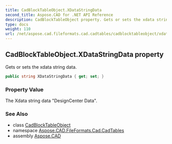 ```yaml
---
title: CadBlockTableObject.XDataStringData
second_title: Aspose.CAD for .NET API Reference
description: CadBlockTableObject property. Gets or sets the xdata string data
type: docs
weight: 110
url: /net/aspose.cad.fileformats.cad.cadtables/cadblocktableobject/xdatastringdata/
---
```

## CadBlockTableObject.XDataStringData property

Gets or sets the xdata string data.

```csharp
public string XDataStringData { get; set; }
```

### Property Value

The Xdata string data "DesignCenter Data".

### See Also

* class [CadBlockTableObject](../)
* namespace [Aspose.CAD.FileFormats.Cad.CadTables](../../cadblocktableobject/)
* assembly [Aspose.CAD](../../../)


